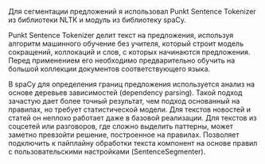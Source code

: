 Для сегментации предложений я использовал Punkt Sentence Tokenizer из библиотеки NLTK и модуль из библиотеку spaCy.

Punkt Sentence Tokenizer делит текст на предложения, используя алгоритм машинного обучение без учителя, который строит модель сокращений, коллокаций и слов, с которых начинаются предложения. Перед применением его необходимо предварительно обучить на большой коллекции документов соответствующего языка.

В spaCy для определения границ предложения используется анализ на основе деревьев зависимостей (dependency parsing). Такой подход зачастую дает более точный результат, чем подход основанный на правилах, но требует статистической модели. Для текстов новостей и статей он неплохо работает даже в базовой реализации. Для текстов из соцсетей или разговоров, где сложно выделить паттерны, может заметно превзойти решение, построенное на правилах. Позволяет подключить к пайплайну обработки текста компонент на основе правил с пользовательскими настройками (SentenceSegmenter).